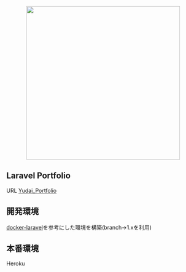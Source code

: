 <p align="center"><a href="https://laravel.com" target="_blank"><img src="https://raw.githubusercontent.com/laravel/art/master/logo-lockup/5%20SVG/2%20CMYK/1%20Full%20Color/laravel-logolockup-cmyk-red.svg" width="400"></a></p>

## Laravel Portfolio

URL [Yudai_Portfolio]()

## 開発環境

[docker-laravel](https://github.com/ucan-lab/docker-laravel/generate)を参考にした環境を構築(branch->1.xを利用)

## 本番環境

Heroku
